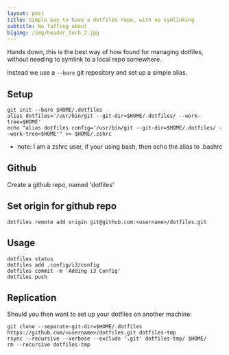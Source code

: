 ```yaml
---
layout: post
title: Simple way to have a dotfiles repo, with no symlinking
subtitle: No faffing about
bigimg: /img/header_tech_2.jpg
---
```


Hands down, this is the best way of how found for managing dotfiles, without
needing to symlink to a local repo somewhere.

Instead we use a `--bare` git repository and set up a simple alias.

## Setup
```
git init --bare $HOME/.dotfiles
alias dotfiles='/usr/bin/git --git-dir=$HOME/.dotfiles/ --work-tree=$HOME'
echo "alias dotfiles config='/usr/bin/git --git-dir=$HOME/.dotfiles/ --work-tree=$HOME'" >> $HOME/.zshrc
```

* note: I am a zshrc user, if your using bash, then echo the alias to .bashrc

## Github

Create a github repo, named 'dotfiles'

## Set origin for github repo
```
dotfiles remote add origin git@github.com:<username>/dotfiles.git
```

## Usage
```
dotfiles status
dotfiles add .config/i3/config
dotfiles commit -m 'Adding i3 Config'
dotfiles push
```

## Replication

Should you then want to set up your dotfiles on another machine:

```
git clone --separate-git-dir=$HOME/.dotfiles https://github.com/<username>/dotfiles.git dotfiles-tmp
rsync --recursive --verbose --exclude '.git' dotfiles-tmp/ $HOME/
rm --recursive dotfiles-tmp
```
